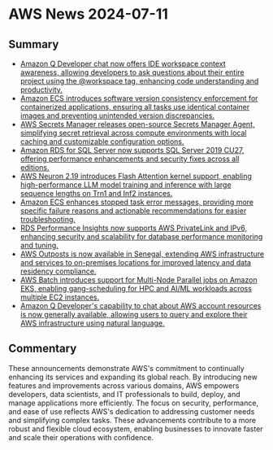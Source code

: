 # AWS News 2024-07-11

## Summary

- [Amazon Q Developer chat now offers IDE workspace context awareness, allowing developers to ask questions about their entire project using the @workspace tag, enhancing code understanding and productivity.](https://aws.amazon.com/about-aws/whats-new/2024/07/ide-workspace-context-awareness-q-developer-chat)
- [Amazon ECS introduces software version consistency enforcement for containerized applications, ensuring all tasks use identical container images and preventing unintended version discrepancies.](https://aws.amazon.com/about-aws/whats-new/2024/07/amazon-ecs-software-version-consistency-containerized-applications)
- [AWS Secrets Manager releases open-source Secrets Manager Agent, simplifying secret retrieval across compute environments with local caching and customizable configuration options.](https://aws.amazon.com/about-aws/whats-new/2024/07/aws-secrets-manager-open-source-secrets-manager-agent)
- [Amazon RDS for SQL Server now supports SQL Server 2019 CU27, offering performance enhancements and security fixes across all editions.](https://aws.amazon.com/about-aws/whats-new/2024/07/amazon-rds-sql-server-minor-version-2019-cu27)
- [AWS Neuron 2.19 introduces Flash Attention kernel support, enabling high-performance LLM model training and inference with large sequence lengths on Trn1 and Inf2 instances.](https://aws.amazon.com/about-aws/whats-new/2024/07/aws-neuron-flash-kernel-performance-sequence-lengths/)
- [Amazon ECS enhances stopped task error messages, providing more specific failure reasons and actionable recommendations for easier troubleshooting.](https://aws.amazon.com/about-aws/whats-new/2024/07/amazon-ecs-stopped-task-error-messages-troubleshooting/)
- [RDS Performance Insights now supports AWS PrivateLink and IPv6, enhancing security and scalability for database performance monitoring and tuning.](https://aws.amazon.com/about-aws/whats-new/2024/07/rds-performance-insights-privatelink-ipv6/)
- [AWS Outposts is now available in Senegal, extending AWS infrastructure and services to on-premises locations for improved latency and data residency compliance.](https://aws.amazon.com/about-aws/whats-new/2024/07/availability-aws-outposts-senegal)
- [AWS Batch introduces support for Multi-Node Parallel jobs on Amazon EKS, enabling gang-scheduling for HPC and AI/ML workloads across multiple EC2 instances.](https://aws.amazon.com/about-aws/whats-new/2024/07/aws-batch-gang-scheduling-eks-multi-node-parallel-jobs/)
- [Amazon Q Developer's capability to chat about AWS account resources is now generally available, allowing users to query and explore their AWS infrastructure using natural language.](https://aws.amazon.com/about-aws/whats-new/2024/07/chatting-aws-resources-generally-available-amazon-q-developer)

## Commentary

These announcements demonstrate AWS's commitment to continually enhancing its services and expanding its global reach. By introducing new features and improvements across various domains, AWS empowers developers, data scientists, and IT professionals to build, deploy, and manage applications more efficiently. The focus on security, performance, and ease of use reflects AWS's dedication to addressing customer needs and simplifying complex tasks. These advancements contribute to a more robust and flexible cloud ecosystem, enabling businesses to innovate faster and scale their operations with confidence.